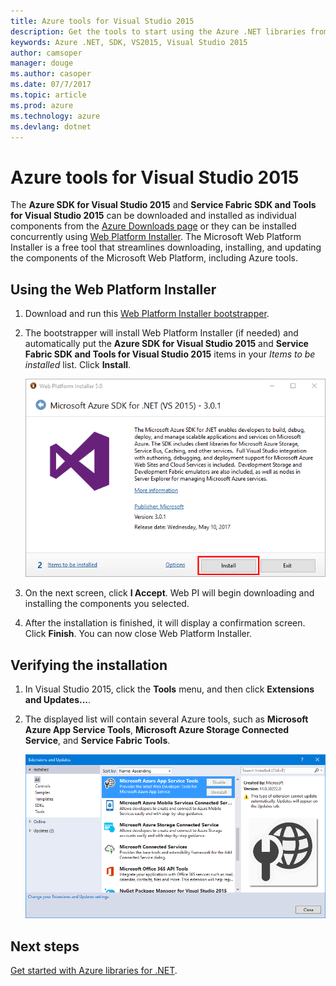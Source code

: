 ```yaml
---
title: Azure tools for Visual Studio 2015
description: Get the tools to start using the Azure .NET libraries from Visual Studio 2015.
keywords: Azure .NET, SDK, VS2015, Visual Studio 2015
author: camsoper
manager: douge
ms.author: casoper
ms.date: 07/7/2017
ms.topic: article
ms.prod: azure
ms.technology: azure
ms.devlang: dotnet
---
```


# Azure tools for Visual Studio 2015

The **Azure SDK for Visual Studio 2015** and **Service Fabric SDK and Tools for Visual Studio 2015** can be downloaded and installed as individual components from the [Azure Downloads page](https://azure.microsoft.com/downloads/) or they can be installed concurrently using [Web Platform Installer](https://www.microsoft.com/web/downloads/platform.aspx).  The Microsoft Web Platform Installer is a free tool that streamlines downloading, installing, and updating the components of the Microsoft Web Platform, including Azure tools.

## Using the Web Platform Installer

1. Download and run this [Web Platform Installer bootstrapper](https://www.microsoft.com/web/handlers/webpi.ashx?command=getinstallerredirect&appid=VWDOrVs2015AzurePack;MicrosoftAzure-ServiceFabric-VS2015).  

2. The bootstrapper will install Web Platform Installer (if needed) and automatically put the **Azure SDK for Visual Studio 2015** and **Service Fabric SDK and Tools for Visual Studio 2015** items in your *Items to be installed* list.  Click **Install**.

    ![Web Platform Installer](media/dotnet-sdk-vs2015-install/webpi.png)

3. On the next screen, click **I Accept**.  Web PI will begin downloading and installing the components you selected.

4. After the installation is finished, it will display a confirmation screen.  Click **Finish**.  You can now close Web Platform Installer.

## Verifying the installation

1. In Visual Studio 2015, click the **Tools** menu, and then click **Extensions and Updates...**.

2. The displayed list will contain several Azure tools, such as **Microsoft Azure App Service Tools**, **Microsoft Azure Storage Connected Service**, and **Service Fabric Tools**.

    ![Extensions and updates](media\dotnet-sdk-vs2015-install\ext-tools.png)

## Next steps

[Get started with Azure libraries for .NET](dotnet-sdk-azure-get-started.md).

